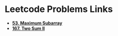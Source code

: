 # Leetcode Problems Links

- **[53. Maximum Subarray](https://leetcode.com/problems/maximum-subarray/)**
- **[167. Two Sum II](https://leetcode.com/problems/two-sum-ii-input-array-is-sorted/)**
